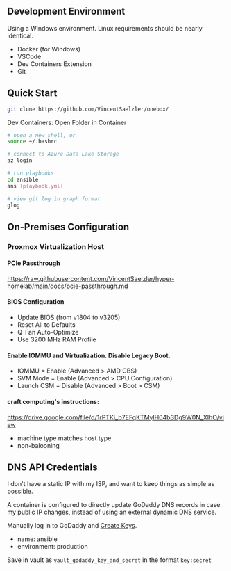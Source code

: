 ## Development Environment
Using a Windows environment. Linux requirements should be nearly identical.
- Docker (for Windows)
- VSCode
- Dev Containers Extension
- Git

## Quick Start
```sh
git clone https://github.com/VincentSaelzler/onebox/
```
Dev Containers: Open Folder in Container
```sh
# open a new shell, or
source ~/.bashrc

# connect to Azure Data Lake Storage
az login

# run playbooks
cd ansible
ans [playbook.yml]

# view git log in graph format
glog
```

## On-Premises Configuration

### Proxmox Virtualization Host
#### PCIe Passthrough
https://raw.githubusercontent.com/VincentSaelzler/hyper-homelab/main/docs/pcie-passthrough.md

#### BIOS Configuration
- Update BIOS (from v1804 to v3205)
- Reset All to Defaults
- Q-Fan Auto-Optimize
- Use 3200 MHz RAM Profile

#### Enable IOMMU and Virtualization. Disable Legacy Boot.
- IOMMU = Enable (Advanced > AMD CBS)
- SVM Mode = Enable (Advanced > CPU Configuration)
- Launch CSM = Disable (Advanced > Boot > CSM)

#### craft computing's instructions:
https://drive.google.com/file/d/1rPTKi_b7EFqKTMylH64b3Dg9W0N_XIhO/view
- machine type matches host type
- non-balooning


## DNS API Credentials
I don't have a static IP with my ISP, and want to keep things as simple as possible.

A container is configured to directly update GoDaddy DNS records in case my public IP changes, instead of using an external dynamic DNS service.

Manually log in to GoDaddy and [Create Keys](https://developer.godaddy.com/keys). 
- name: ansible
- environment: production

Save in vault as `vault_godaddy_key_and_secret` in the format `key:secret`
